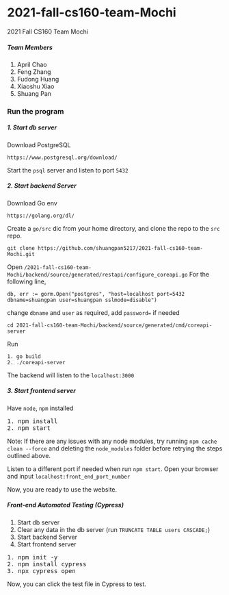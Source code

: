 # 2021-fall-cs160-team-Mochi

2021 Fall CS160 Team Mochi

##### Team Members

1. April Chao
2. Feng Zhang
3. Fudong Huang
4. Xiaoshu Xiao
5. Shuang Pan

### Run the program

##### 1. Start db server

Download PostgreSQL

```
https://www.postgresql.org/download/
```

Start the `psql` server and listen to port `5432`

##### 2. Start backend Server

Download Go env

```
https://golang.org/dl/
```

Create a `go/src` dic from your home directory, and clone the repo to the `src` repo.

```
git clone https://github.com/shuangpan5217/2021-fall-cs160-team-Mochi.git
```

Open `/2021-fall-cs160-team-Mochi/backend/source/generated/restapi/configure_coreapi.go`
For the following line,

```
db, err := gorm.Open("postgres", "host=localhost port=5432 dbname=shuangpan user=shuangpan sslmode=disable")
```

change `dbname` and `user` as required, add `password=` if needed

```
cd 2021-fall-cs160-team-Mochi/backend/source/generated/cmd/coreapi-server
```

Run

```
1. go build
2. ./coreapi-server
```

The backend will listen to the `localhost:3000`

##### 3. Start frontend server

Have `node`, `npm` installed

<pre>
1. npm install
2. npm start
</pre>

Note: If there are any issues with any node modules, try running `npm cache clean --force` and deleting the `node_modules` folder before retrying the steps outlined above.

Listen to a different port if needed when run `npm start`.
Open your browser and input `localhost:front_end_port_number`

Now, you are ready to use the website.

##### Front-end Automated Testing (Cypress)

1. Start db server
2. Clear any data in the db server (run `TRUNCATE TABLE users CASCADE;`)
3. Start backend Server
4. Start frontend server

<pre>
1. npm init -y
2. npm install cypress
3. npx cypress open
</pre>

Now, you can click the test file in Cypress to test.

